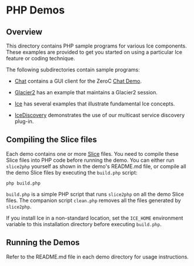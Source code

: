# PHP Demos

## Overview

This directory contains PHP sample programs for various Ice components. These
examples are provided to get you started on using a particular Ice feature or
coding technique.

The following subdirectories contain sample programs:

- [Chat](./Chat) contains a GUI client for the ZeroC [Chat Demo][1].

- [Glacier2](./Glacier2) has an example that maintains a Glacier2 session.

- [Ice](./Ice) has several examples that illustrate fundamental Ice concepts.

- [IceDiscovery](./IceDiscovery) demonstrates the use of our multicast service
discovery plug-in.

## Compiling the Slice files

Each demo contains one or more [Slice][2] files. You need to compile these Slice
files into PHP code before running the demo. You can either run `slice2php`
yourself as shown in the demo's README.md file, or compile all the demo Slice
files by executing the `build.php` script:
```
php build.php
```

`build.php` is a simple PHP script that runs `slice2php` on all the demo
Slice files. The companion script `clean.php` removes all the files generated by
`slice2php`.

If you install Ice in a non-standard location, set the `ICE_HOME` environment
variable to this installation directory before executing `build.php`.

## Running the Demos

Refer to the README.md file in each demo directory for usage instructions.

[1]: https://doc.zeroc.com/technical-articles/general-topics/chat-demo
[2]: https://doc.zeroc.com/ice/latest/the-slice-language
